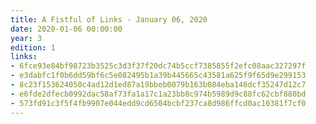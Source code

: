 ```yaml
---
title: A Fistful of Links - January 06, 2020
date: 2020-01-06 00:00:00
year: 3
edition: 1
links:
- 6fce93e84bf98723b3525c3d3f37f20dc74b5ccf7385855f2efc08aac327297f
- e3dabfc1f0b6dd59bf6c5e082495b1a39b445665c43581a625f9f65d9e299153
- 8c23f153624050c4ad12d1ed87a19bbeb0079b163b084eba146dcf35247d12c7
- e6fde2dfecb0992dac58af73fa1a17c1a23bb8c974b5989d9c88fc62cbf880bd
- 573fd91c3f5f4fb9907e044edd9cd6504bcbf237ca8d986ffcd0ac10381f7cf0
---
```

